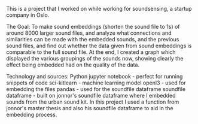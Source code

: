 This is a project that I worked on while working for soundsensing, a startup company in Oslo.

The Goal:
  To make sound embeddings (shorten the sound file to 1s) of around 8000 larger sound files, and analyze what connections and similarities can be made with the embedded sounds, and the previous sound files, and find out whether the data given from sound embeddings is comparable to the full sound file. At the end, I created a graph which displayed the various groupings of the sounds now, showing clearly the effect being embedded had on the quality of the data.
  
Technology and sources:
    Python
    jupyter notebook - perfect for running snippets of code
    sci-kitlearn - machine learning model
    openl3 - used for embedding the files
    pandas - used for the soundfile dataframe
    soundfile dataframe - built on jonnor's soundfile dataframe where I embedded sounds from the urban sound kit.
    In this project I used a function from jonnor's master thesis and also his soundfile dataframe to aid in the embedding process.
